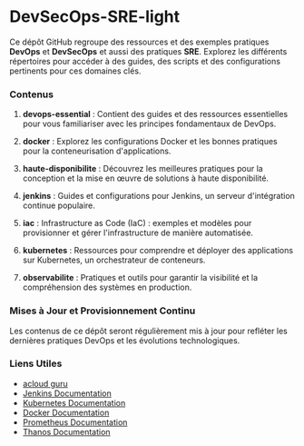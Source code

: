 # DevSecOps-SRE-light

Ce dépôt GitHub regroupe des ressources et des exemples pratiques **DevOps** et **DevSecOps** et aussi des pratiques **SRE**. Explorez les différents répertoires pour accéder à des guides, des scripts et des configurations pertinents pour ces domaines clés.

### Contenus

1. **devops-essential** : Contient des guides et des ressources essentielles pour vous familiariser avec les principes fondamentaux de DevOps.

2. **docker** : Explorez les configurations Docker et les bonnes pratiques pour la conteneurisation d'applications.

3. **haute-disponibilite** : Découvrez les meilleures pratiques pour la conception et la mise en œuvre de solutions à haute disponibilité.

4. **jenkins** : Guides et configurations pour Jenkins, un serveur d'intégration continue populaire.

5. **iac** : Infrastructure as Code (IaC) : exemples et modèles pour provisionner et gérer l'infrastructure de manière automatisée.

6. **kubernetes** : Ressources pour comprendre et déployer des applications sur Kubernetes, un orchestrateur de conteneurs.

7. **observabilite** : Pratiques et outils pour garantir la visibilité et la compréhension des systèmes en production.

### Mises à Jour et Provisionnement Continu

Les contenus de ce dépôt seront régulièrement mis à jour pour refléter les dernières pratiques DevOps et les évolutions technologiques.

### Liens Utiles

- [acloud guru](https://learn.acloud.guru/)
- [Jenkins Documentation](https://www.jenkins.io/doc/)
- [Kubernetes Documentation](https://kubernetes.io/docs/home/)
- [Docker Documentation](https://docs.docker.com/)
- [Prometheus Documentation](https://prometheus.io/docs/introduction/overview/)
- [Thanos Documentation](https://thanos.io/tip/thanos/getting-started.md/)